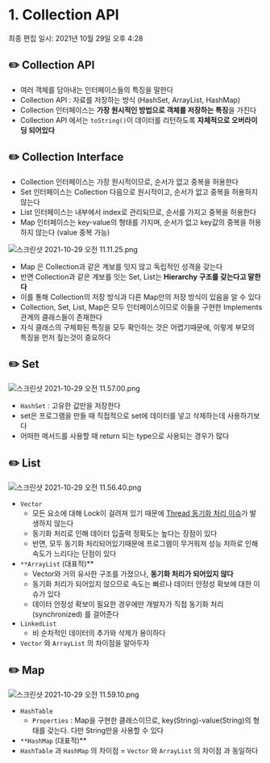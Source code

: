 # 1. Collection API

최종 편집 일시: 2021년 10월 29일 오후 4:28

## ✏️  Collection API

- 여러 객체를 담아내는 인터페이스들의 특징을 말한다
- Collection API : 자료를 저장하는 방식 (HashSet, ArrayList, HashMap)
- Collection 인터페이스는 **가장 원시적인 방법으로 객체를 저장하는 특징**을 가진다
- Collection API 에서는 `toString()`이 데이터를 리턴하도록 **자체적으로 오버라이딩 되어있다**

## ✏️  Collection Interface

- Collection 인터페이스는 가장 원시적이므로, 순서가 없고 중복을 허용한다
- Set 인터페이스는 Collection 다음으로 원시적이고, 순서가 없고 중복을 허용하지 않는다
- List 인터페이스는 내부에서 index로 관리되므로, 순서를 가지고 중복을 허용한다
- Map 인터페이스는 key-value의 형태를 가지며, 순서가 없고 key값의 중복을 허용하지 않는다 (value 중복 가능)

![스크린샷 2021-10-29 오전 11.11.25.png](1%20Collection%20API%20fc2eadffa9334932bc1311d72063952e/%E1%84%89%E1%85%B3%E1%84%8F%E1%85%B3%E1%84%85%E1%85%B5%E1%86%AB%E1%84%89%E1%85%A3%E1%86%BA_2021-10-29_%E1%84%8B%E1%85%A9%E1%84%8C%E1%85%A5%E1%86%AB_11.11.25.png)

- Map 은 Collection과 같은 계보를 잇지 않고 독립적인 성격을 갖는다
- 반면 Collection과 같은 계보를 잇는 Set, List는 **Hierarchy 구조를 갖는다고 말한다**
- 이를 통해 Collection의 저장 방식과 다른 Map만의 저장 방식이 있음을 알 수 있다
- Collection, Set, List, Map은 모두 인터페이스이므로 이들을 구현한 Implements 관계의 클래스들이 존재한다
- 자식 클래스의 구체화된 특징을 모두 확인하는 것은 어렵기때문에, 이렇게 부모의 특징을 먼저 짚는것이 중요하다

## ✏️  Set

![스크린샷 2021-10-29 오전 11.57.00.png](2-1%20%5BSet%5D%20HashSet%20b1cb17526afb4fe6800ed12d86da471d/%E1%84%89%E1%85%B3%E1%84%8F%E1%85%B3%E1%84%85%E1%85%B5%E1%86%AB%E1%84%89%E1%85%A3%E1%86%BA_2021-10-29_%E1%84%8B%E1%85%A9%E1%84%8C%E1%85%A5%E1%86%AB_11.57.00.png)

- `HashSet` : 고유한 값만을 저장한다
- set은 프로그램을 만들 때 직접적으로 set에 데이터를 넣고 삭제하는데 사용하기보다
- 어떠한 메서드를 사용할 때 return 되는 type으로 사용되는 경우가 많다

## ✏️  List

![스크린샷 2021-10-29 오전 11.56.40.png](2-2%20%5BList%5D%20ArrayList%201368bd545a66498d87a0cbbd1029d719/%E1%84%89%E1%85%B3%E1%84%8F%E1%85%B3%E1%84%85%E1%85%B5%E1%86%AB%E1%84%89%E1%85%A3%E1%86%BA_2021-10-29_%E1%84%8B%E1%85%A9%E1%84%8C%E1%85%A5%E1%86%AB_11.56.40.png)

- `Vector`
    - 모든 요소에 대해 Lock이 걸려져 있기 때문에 [Thread 동기화 처리 이슈](1-1%20Thread%20%E1%84%83%E1%85%A9%E1%86%BC%E1%84%80%E1%85%B5%E1%84%92%E1%85%AA%20%E1%84%8E%E1%85%A5%E1%84%85%E1%85%B5%20%E1%84%8B%E1%85%B5%E1%84%89%E1%85%B2%20143dd22defd547edab45a410a76dbef4.md)가 발생하지 않는다
    - 동기화 처리로 인해 데이터 입출력 정확도는 높다는 장점이 있다
    - 반면, 모두 동기화 처리되어있기때문에 프로그램이 무거워져 성능 저하로 인해 속도가 느리다는 단점이 있다
- `**ArrayList` (대표적)**
    - Vector와 거의 유사한 구조를 가졌으나, **동기화 처리가 되어있지 않다**
    - 동기화 처리가 되어있지 않으므로 속도는 빠르나 데이터 안정성 확보에 대한 이슈가 있다
    - 데이터 안정성 확보이 필요한 경우에만 개발자가 직접 동기화 처리(synchronized) 를 걸어준다
- `LinkedList`
    - 비 순차적인 데이터의 추가와 삭제가 용이하다
- `Vector` 와 `ArrayList` 의 차이점을 알아두자

## ✏️  Map

![스크린샷 2021-10-29 오전 11.59.10.png](2-3%20%5BMap%5D%20HashMap%20db451dbbaecf43e6beb88968124253a9/%E1%84%89%E1%85%B3%E1%84%8F%E1%85%B3%E1%84%85%E1%85%B5%E1%86%AB%E1%84%89%E1%85%A3%E1%86%BA_2021-10-29_%E1%84%8B%E1%85%A9%E1%84%8C%E1%85%A5%E1%86%AB_11.59.10.png)

- `HashTable`
    - `Properties` : Map을 구현한 클래스이므로, key(String)-value(String)의 형태를 갖는다. 다만 String만을 사용할 수 있다
- `**HashMap` (대표적)**
- `HashTable` 과 `HashMap` 의 차이점 = `Vector` 와 `ArrayList` 의 차이점 과 동일하다